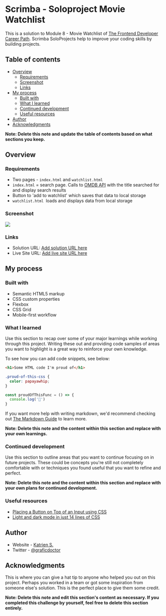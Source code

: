 # Scrimba - Soloproject Movie Watchlist

This is a solution to Module 8 - Movie Watchlist of [The Frontend Developer Career Path](https://scrimba.com/learn/frontend). Scrimba SoloProjects help to improve your coding skills by building projects. 

## Table of contents

- [Overview](#overview)
  - [Requirements](#requirements)
  - [Screenshot](#screenshot)
  - [Links](#links)
- [My process](#my-process)
  - [Built with](#built-with)
  - [What I learned](#what-i-learned)
  - [Continued development](#continued-development)
  - [Useful resources](#useful-resources)
- [Author](#author)
- [Acknowledgments](#acknowledgments)

**Note: Delete this note and update the table of contents based on what sections you keep.**

## Overview

### Requirements

- Two pages - `index.html` and `watchlist.html`
- `index.html` = search page. Calls to [OMDB API](https://www.omdbapi.com/) with the title searched for and display search results
- Button to 'add to watchlist' which saves that data to local storage
- `watchlist.html `loads and displays data from local storage

### Screenshot

![](./screenshot.jpg)

### Links

- Solution URL: [Add solution URL here](https://your-solution-url.com)
- Live Site URL: [Add live site URL here](https://your-live-site-url.com)

## My process

### Built with

- Semantic HTML5 markup
- CSS custom properties
- Flexbox
- CSS Grid
- Mobile-first workflow


### What I learned

Use this section to recap over some of your major learnings while working through this project. Writing these out and providing code samples of areas you want to highlight is a great way to reinforce your own knowledge.

To see how you can add code snippets, see below:

```html
<h1>Some HTML code I'm proud of</h1>
```
```css
.proud-of-this-css {
  color: papayawhip;
}
```
```js
const proudOfThisFunc = () => {
  console.log('🎉')
}
```

If you want more help with writing markdown, we'd recommend checking out [The Markdown Guide](https://www.markdownguide.org/) to learn more.

**Note: Delete this note and the content within this section and replace with your own learnings.**

### Continued development

Use this section to outline areas that you want to continue focusing on in future projects. These could be concepts you're still not completely comfortable with or techniques you found useful that you want to refine and perfect.

**Note: Delete this note and the content within this section and replace with your own plans for continued development.**

### Useful resources

- [Placing a Button on Top of an Input using CSS](https://icodethis.com/blog/button-on-top-of-input)
- [Light and dark mode in just 14 lines of CSS](https://whitep4nth3r.com/blog/quick-light-dark-mode-css/)

## Author

- Website - [Katrien S.](https://www.katriens.be)
- Twitter - [@graficdoctor](https://www.twitter.com/graficdoctor)

## Acknowledgments

This is where you can give a hat tip to anyone who helped you out on this project. Perhaps you worked in a team or got some inspiration from someone else's solution. This is the perfect place to give them some credit.

**Note: Delete this note and edit this section's content as necessary. If you completed this challenge by yourself, feel free to delete this section entirely.**
